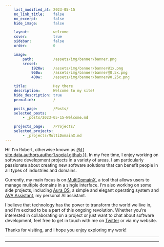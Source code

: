 ```yaml
---
    last_modified_at: 2023-05-15
    no_link_title:    false 
    no_excerpt:       false 
    hide_image:       false

    layout:           welcome
    cover:            true
    sidebar:          false
    order:            0

    image:
        path:         /assets/img/banner/banner.png
        srcset:
            1920w:    /assets/img/banner/banner@1x.png
            960w:     /assets/img/banner/banner@0,5x.png
            480w:     /assets/img/banner/banner@0,25x.png

    title:            Hey there
    description:      Welcome to my site!
    hide_description: true
    permalink:        /

    posts_page:       /Posts/
    selected_posts:
        - _posts/2023-05-15-Welcome.md

    projects_page:    /Projects/
    selected_projects:
        - _projects/MultiDomainX.md
---
```


Hi! I'm Robert, otherwise known as [@{{ site.data.authors.author1.social.github }}]({{site.data.social.github.prepend}}{{site.data.authors.author1.social.github}}). In my free time, I enjoy working on software development projects in a variety of areas. I am particularly passionate about creating new software solutions that can benefit people in all types of industries and domains.

Currently, my main focus is on [MultiDomainX](https://ryvor.github.io/tag-multidomainx/), a tool that allows users to manage multiple domains in a single interface. I'm also working on some side projects, including [Aura OS](https://ryvor.github.io/tag-auraos), a simple and elegant operating system and [AVA Assistant](https://ryvor.github.io/tag-AVA), my personal AI assistant.

I believe that technology has the power to transform the world we live in, and I'm excited to be a part of this ongoing revolution. Whether you're interested in collaborating on a project or just want to chat about software development, feel free to get in touch with me on [Twitter]({{site.data.social.twitter.prepend}}{{site.data.authors.author1.social.twitter}}) or via my website.

Thanks for visiting, and I hope you enjoy exploring my work!

***

<!--projects-->

***

<!--posts-->